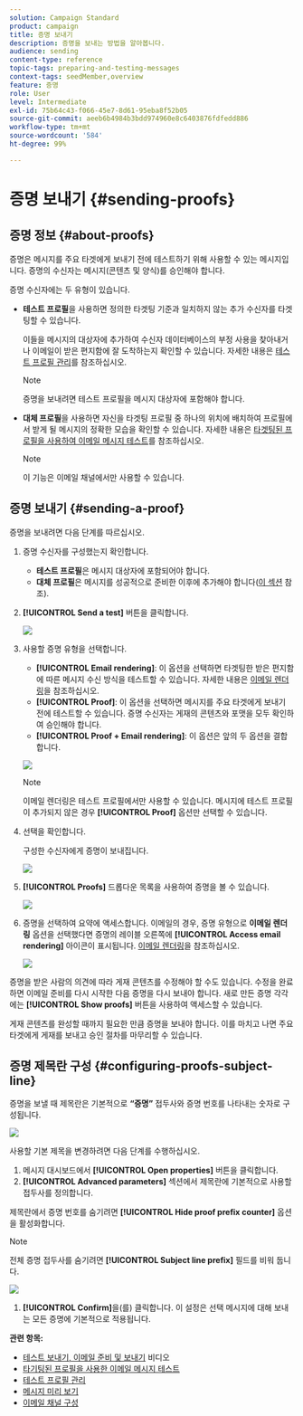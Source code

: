 ```yaml
---
solution: Campaign Standard
product: campaign
title: 증명 보내기
description: 증명을 보내는 방법을 알아봅니다.
audience: sending
content-type: reference
topic-tags: preparing-and-testing-messages
context-tags: seedMember,overview
feature: 증명
role: User
level: Intermediate
exl-id: 75b64c43-f066-45e7-8d61-95eba8f52b05
source-git-commit: aeeb6b4984b3bdd974960e8c6403876fdfedd886
workflow-type: tm+mt
source-wordcount: '584'
ht-degree: 99%

---
```


# 증명 보내기 {#sending-proofs}

## 증명 정보 {#about-proofs}

증명은 메시지를 주요 타겟에게 보내기 전에 테스트하기 위해 사용할 수 있는 메시지입니다. 증명의 수신자는 메시지(콘텐츠 및 양식)를 승인해야 합니다.

증명 수신자에는 두 유형이 있습니다.

* **테스트 프로필**&#x200B;을 사용하면 정의한 타겟팅 기준과 일치하지 않는 추가 수신자를 타겟팅할 수 있습니다.

   이들을 메시지의 대상자에 추가하여 수신자 데이터베이스의 부정 사용을 찾아내거나 이메일이 받은 편지함에 잘 도착하는지 확인할 수 있습니다. 자세한 내용은 [테스트 프로필 관리](../../audiences/using/managing-test-profiles.md)를 참조하십시오.

   >[!NOTE]
   >
   >증명을 보내려면 테스트 프로필을 메시지 대상자에 포함해야 합니다.

* **대체 프로필**&#x200B;을 사용하면 자신을 타겟팅 프로필 중 하나의 위치에 배치하여 프로필에서 받게 될 메시지의 정확한 모습을 확인할 수 있습니다. 자세한 내용은 [타겟팅된 프로필을 사용하여 이메일 메시지 테스트](../../sending/using/testing-messages-using-target.md)를 참조하십시오.

   >[!NOTE]
   >
   >이 기능은 이메일 채널에서만 사용할 수 있습니다.

## 증명 보내기 {#sending-a-proof}

증명을 보내려면 다음 단계를 따르십시오.

1. 증명 수신자를 구성했는지 확인합니다.
   * **테스트 프로필**&#x200B;은 메시지 대상자에 포함되어야 합니다.
   * **대체 프로필**&#x200B;은 메시지를 성공적으로 준비한 이후에 추가해야 합니다([이 섹션](../../sending/using/testing-messages-using-target.md) 참조).

1. **[!UICONTROL Send a test]** 버튼을 클릭합니다.

   ![](assets/bat_select.png)

1. 사용할 증명 유형을 선택합니다.

   * **[!UICONTROL Email rendering]**: 이 옵션을 선택하면 타겟팅한 받은 편지함에 따른 메시지 수신 방식을 테스트할 수 있습니다. 자세한 내용은 [이메일 렌더링](../../sending/using/email-rendering.md)을 참조하십시오.
   * **[!UICONTROL Proof]**: 이 옵션을 선택하면 메시지를 주요 타겟에게 보내기 전에 테스트할 수 있습니다. 증명 수신자는 게재의 콘텐츠와 포맷을 모두 확인하여 승인해야 합니다. 
   * **[!UICONTROL Proof + Email rendering]**: 이 옵션은 앞의 두 옵션을 결합합니다.

   ![](assets/bat_select1.png)

   >[!NOTE]
   >
   >이메일 렌더링은 테스트 프로필에서만 사용할 수 있습니다. 메시지에 테스트 프로필이 추가되지 않은 경우 **[!UICONTROL Proof]** 옵션만 선택할 수 있습니다.

1. 선택을 확인합니다.

   구성한 수신자에게 증명이 보내집니다.

   ![](assets/bat_select2.png)

1. **[!UICONTROL Proofs]** 드롭다운 목록을 사용하여 증명을 볼 수 있습니다.

   ![](assets/bat_view.png)

1. 증명을 선택하여 요약에 액세스합니다. 이메일의 경우, 증명 유형으로 **이메일 렌더링** 옵션을 선택했다면 증명의 레이블 오른쪽에 **[!UICONTROL Access email rendering]** 아이콘이 표시됩니다. [이메일 렌더링](../../sending/using/email-rendering.md)을 참조하십시오.

   ![](assets/bat_view2.png)

증명을 받은 사람의 의견에 따라 게재 콘텐츠를 수정해야 할 수도 있습니다. 수정을 완료하면 이메일 준비를 다시 시작한 다음 증명을 다시 보내야 합니다. 새로 만든 증명 각각에는 **[!UICONTROL Show proofs]** 버튼을 사용하여 액세스할 수 있습니다.

게재 콘텐츠를 완성할 때까지 필요한 만큼 증명을 보내야 합니다. 이를 마치고 나면 주요 타겟에게 게재를 보내고 승인 절차를 마무리할 수 있습니다.

## 증명 제목란 구성 {#configuring-proofs-subject-line}

증명을 보낼 때 제목란은 기본적으로 **“증명”** 접두사와 증명 번호를 나타내는 숫자로 구성됩니다.

![](assets/proof-prefix.png)

사용할 기본 제목을 변경하려면 다음 단계를 수행하십시오.

1. 메시지 대시보드에서 **[!UICONTROL Open properties]** 버튼을 클릭합니다.
1. **[!UICONTROL Advanced parameters]** 섹션에서 제목란에 기본적으로 사용할 접두사를 정의합니다.

제목란에서 증명 번호를 숨기려면 **[!UICONTROL Hide proof prefix counter]** 옵션을 활성화합니다.

>[!NOTE]
>
>전체 증명 접두사를 숨기려면 **[!UICONTROL Subject line prefix]** 필드를 비워 둡니다.

![](assets/proof-prefix-configuration.png)

1. **[!UICONTROL Confirm]**&#x200B;을(를) 클릭합니다. 이 설정은 선택 메시지에 대해 보내는 모든 증명에 기본적으로 적용됩니다.

**관련 항목:**

* [테스트 보내기, 이메일 준비 및 보내기](../../sending/using/get-started-sending-messages.md#video) 비디오
* [타기팅된 프로필을 사용한 이메일 메시지 테스트](../../sending/using/testing-messages-using-target.md)
* [테스트 프로필 관리](../../audiences/using/managing-test-profiles.md)
* [메시지 미리 보기](../../sending/using/previewing-messages.md)
* [이메일 채널 구성](../../administration/using/configuring-email-channel.md)
